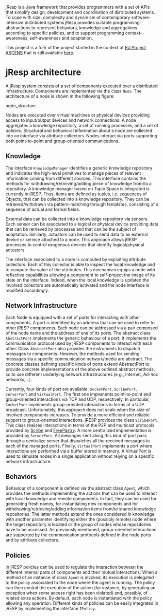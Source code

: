 jResp is a Java framework that provides programmers with a set of APIs that simplify design, development and coordination of distributed systems. To cope with size, complexity and dynamism of contemporary software-intensive distributed systems jResp provides suitable programming abstractions to represent behaviors, knowledge and aggregations according to specific policies, and to support programming context-awareness, self-awareness and adaptation.

This project is a fork of the project started in the context of [EU Project ASCENS](http://www.ascens-ist.eu) that is still available [here](http://jresp.sourceforge.net).

# jResp architecture

A jResp system consists of a set of components executed over a distributed infrastructure. Components are implemented via the class ```Node```. The architecture of a node is shown in the following figure:

node_structure

Nodes are executed over virtual machines or physical devices providing access to input/output devices and network connections. A node aggregates a knowledge repository, a set of running processes, and a set of policies. Structural and behavioral information about a node are collected into an interface via attribute collectors. Nodes interact via ports supporting both point-to-point and group-oriented communications.

## Knowledge

The interface ```KnowledgeManager``` identifies a generic knowledge repository and indicates the high-level primitives to manage pieces of relevant information coming from different sources. This interface contains the methods for withdrawing/retrieving/adding piece of knowledge from/to a repository. A knowledge manager based on Tuple Space is integrated is currently in jRESP.  Thus, items are defined as tuples, i.e. sequences of  Objects, that can be collected into a knowledge repository. They can be retrieved/withdrawn via pattern-matching through templates, consisting of a sequence of actual and formal fields.

External data can be collected into a knowledge repository via sensors. Each sensor can be associated to a logical or physical device providing data that can be retrieved by processes and that can be the subject of adaptation. Similarly, actuators can be used to send data to an external device or service attached to a node. This approach allows jRESP processes to control exogenous devices that identify logical/physical actuators.

The interface associated to a node is computed by exploiting attribute collectors. Each of this collector is able to inspect the local knowledge and to compute the value of the attributes. This mechanism equips a node with reflective capabilities allowing a component to self-project the image of its state on the interface. Indeed, when the local knowledge is updated the involved collectors are automatically activated and the node interface is modified accordingly.

## Network Infrastructure

Each Node is equipped with a set of ports for interacting with other components. A port is identified by an address that can be used to refer to other jRESP components. Each node can be addressed via a pair composed of the node name and the address of one of its ports. The abstract class ```AbstractPort``` implements the generic behaviour of a port. It implements the communication protocol used by jRESP components to interact with each other. Class ```AbstractPort``` also provides the instruments to dispatch messages to components. However, the methods used for sending messages via a specific communication network/media are abstract. The concrete classes defining specific kinds of ports extend AbstractPort to provide concrete implementations of the above outlined abstract methods, so to use different underlying network infrastructures (e.g., Internet, Ad-hoc networks,...).

Currently, four kinds of port are available: ```SocketPort```, ```ScribePort```, ```ServerPort``` and ```VirtualPort```. The first one implements point-to-point and group-oriented interactions via TCP and UDP, respectively. In particular, ```SocketPort``` implements group-oriented interactions in terms of a UDP broadcast. Unfortunately, this approach does not scale when the size of involved components increases. To provide a more efficient and reliable support to group-oriented interactions, jRESP provides the class ```ScribePort```. This class realises interactions in terms of the P2P and multicast protocols provided by [Scribe](http://www.freepastry.org/SCRIBE/default.htm) and [FreePastry](http://www.freepastry.org). A more centralized implementation is provided by ```ServerPort```. All messages sent along this kind of port pass through a centralize server that dispatches all the received messages to each of the managed ports. Finally, ```VirtualPort``` implements a port where interactions are performed via a buffer stored in memory. A VirtualPort is used to simulate nodes in a single application without relying on a specific network infrastructure.

## Behaviors

Behaviour of a component is defined via the abstract class ```Agent```, which provides the methods implementing the actions that can be used to interact with local knowledge and remote components. In fact, they can be used for generating fresh names, for instantiating new components and for withdrawing/retrieving/adding information items from/to shared knowledge repositories. The latter methods extend the ones considered in knowledge with another parameter identifying either the (possibly remote) node where the target repository is located or the group of nodes whose repositories have to be accessed. As previously mentioned, group-oriented interactions are supported by the communication protocols defined in the node ports and by attribute collectors.

## Policies

In jRESP policies can be used to regulate the interaction between the different internal parts of components and their mutual interactions. When a method of an instance of class ```Agent``` is invoked, its execution is delegated to the policy associated to the node where the agent is running. The policy can then control the execution of the action (for instance, by generating an exception when some access right has been violated) and, possibly, of related extra actions. By default, each node is instantiated with the policy allowing any operation. Different kinds of policies can be easily integrated in jRESP by implementing the interface ```IPolicy```.
